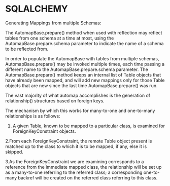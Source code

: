 # SQLALCHEMY



Generating Mappings from multiple Schemas:

The AutomapBase.prepare() method when used with reflection may reflect tables from one schema at a time at most, using the AutomapBase.prepare.schema parameter to indicate the name of a schema to be reflected from. 

In order to populate the AutomapBase with tables from multiple schemas, AutomapBase.prepare() may be invoked multiple times, each time passing a different name to the AutomapBase.prepare.schema parameter. The AutomapBase.prepare() method keeps an internal list of Table objects that have already been mapped, and will add new mappings only for those Table objects that are new since the last time AutomapBase.prepare() was run.


The vast majority of what automap accomplishes is the generation of relationship() structures based on foreign keys. 

The mechanism by which this works for many-to-one and one-to-many relationships is as follows:

1. A given Table, known to be mapped to a particular class, is examined for ForeignKeyConstraint objects.

2.From each ForeignKeyConstraint, the remote Table object present is matched up to the class to which it is to be mapped, if any, else it is skipped.

3.As the ForeignKeyConstraint we are examining corresponds to a reference from the immediate mapped class, the relationship will be set up as a many-to-one referring to the referred class; a corresponding one-to-many backref will be created on the referred class referring to this class.
